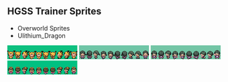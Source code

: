 ## HGSS Trainer Sprites
- Overworld Sprites
- Ulithium_Dragon

![pokekid.png](pokekid.png)
![psychic_f.png](psychic_f.png)
![psychic_m.png](psychic_m.png)
![twins.png](twins.png)
